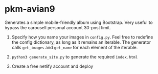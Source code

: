 # pkm-avian9

Generates a simple mobile-friendly album using Bootstrap. Very useful to bypass the carousell personal account 30-post limit.

1. Specify how you name your images in `config.py`. Feel free to redefine the config dictionary, as long as it remains an iterable. The generator calls `get_images` and `get_name` for each element of the iterable.

2. `python3 generate_site.py` to generate the required `index.html`

3. Create a free netlify account and deploy
